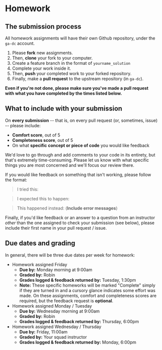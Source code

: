 # Homework

## The submission process

All homework assignments will have their own Github repository, under the `ga-dc` account.

1. Please **fork** new assignments. 
2. Then, **clone** your fork to your computer. 
3. Create a feature branch in the format of `yourname_solution`
4. Complete your work inside it. 
5. Then, **push** your completed work to your forked repository. 
6. Finally, make a **pull request** to the upstream repository (in `ga-dc`).

**Even if you're not done, please make sure you've made a pull request with what you have completed by the times listed below.**

## What to include with your submission

On **every submission** -- that is, on every pull request (or, sometimes, issue) -- please include:
- **Comfort score**, out of 5
- **Completeness score**, out of 5
- On what **specific concept or piece of code** you would like feedback

We'd love to go through and add comments to your code in its entirety, but that's extremely time-consuming. Please let us know with what specific things you are most concerned and we'll focus our review there.

If you would like feedback on something that isn't working, please follow the format:

>I tried this:

>I expected this to happen:

>This happened instead: (**Include error messages**)


Finally, if you'd like feedback or an answer to a question from an instructor *other* than the one assigned to check your submission (see below), please include their first name in your pull request / issue. 

## Due dates and grading

In general, there will be three due dates per week for homework:

- Homework assigned Friday
  - **Due by:** Monday morning at 9:00am
  - **Graded by:** Robin
  - **Grades logged & feedback returned by:** Tuesday, 1:30pm 
  - **Note:** These specific homeworks will be marked "Complete" simply if they are turned in and a cursory glance indicates some effort was made. On these assignments, comfort and completeness scores are required, but the feedback request is **optional**.
- Homework assigned Monday / Tuesday
  - **Due by:** Wednesday morning at 9:00am
  - **Graded by:** Robin
  - **Grades logged & feedback returned by:** Thursday, 6:00pm
- Homework assigned Wednesday / Thursday
  - **Due by:** Friday, 11:00am
  - **Graded by:** Your squad instructor
  - **Grades logged & feedback returned by:** Monday, 6:00pm
